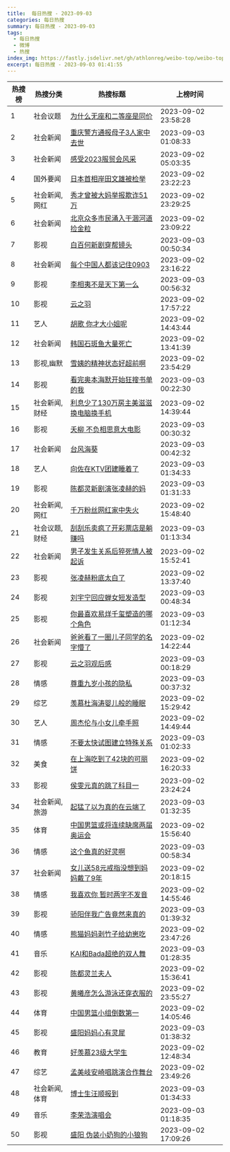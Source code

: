 ```yaml
---
title:  每日热搜 - 2023-09-03
categories: 每日热搜
summary: 每日热搜 - 2023-09-03
tags:
  - 每日热搜
  - 微博
  - 热搜
index_img: https://fastly.jsdelivr.net/gh/athlonreg/weibo-top/weibo-top.jpeg
excerpt: 每日热搜 - 2023-09-03 01:41:55
---
```


| 热搜榜 | 热搜分类 | 热搜标题 | 上榜时间 |
| --- | --- | --- | --- |
| 1 | 社会议题 | [为什么无座和二等座是同价](https://s.weibo.com/weibo%3Fq%3D%2523%E4%B8%BA%E4%BB%80%E4%B9%88%E6%97%A0%E5%BA%A7%E5%92%8C%E4%BA%8C%E7%AD%89%E5%BA%A7%E6%98%AF%E5%90%8C%E4%BB%B7%2523) | 2023-09-02 23:58:28 | 
| 2 | 社会新闻 | [重庆警方通报母子3人家中去世](https://s.weibo.com/weibo%3Fq%3D%2523%E9%87%8D%E5%BA%86%E8%AD%A6%E6%96%B9%E9%80%9A%E6%8A%A5%E6%AF%8D%E5%AD%903%E4%BA%BA%E5%AE%B6%E4%B8%AD%E5%8E%BB%E4%B8%96%2523) | 2023-09-03 01:08:33 | 
| 3 | 社会新闻 | [感受2023服贸会风采](https://s.weibo.com/weibo%3Fq%3D%2523%E6%84%9F%E5%8F%972023%E6%9C%8D%E8%B4%B8%E4%BC%9A%E9%A3%8E%E9%87%87%2523) | 2023-09-02 05:03:35 | 
| 4 | 国外要闻 | [日本首相岸田文雄被检举](https://s.weibo.com/weibo%3Fq%3D%2523%E6%97%A5%E6%9C%AC%E9%A6%96%E7%9B%B8%E5%B2%B8%E7%94%B0%E6%96%87%E9%9B%84%E8%A2%AB%E6%A3%80%E4%B8%BE%2523) | 2023-09-02 23:22:23 | 
| 5 | 社会新闻,网红 | [秀才曾被大妈举报欺诈51万](https://s.weibo.com/weibo%3Fq%3D%2523%E7%A7%80%E6%89%8D%E6%9B%BE%E8%A2%AB%E5%A4%A7%E5%A6%88%E4%B8%BE%E6%8A%A5%E6%AC%BA%E8%AF%8851%E4%B8%87%2523) | 2023-09-02 23:29:25 | 
| 6 | 社会新闻 | [北京众多市民涌入干涸河道捡金粒](https://s.weibo.com/weibo%3Fq%3D%2523%E5%8C%97%E4%BA%AC%E4%BC%97%E5%A4%9A%E5%B8%82%E6%B0%91%E6%B6%8C%E5%85%A5%E5%B9%B2%E6%B6%B8%E6%B2%B3%E9%81%93%E6%8D%A1%E9%87%91%E7%B2%92%2523) | 2023-09-02 23:09:22 | 
| 7 | 影视 | [白百何新剧穿帮镜头](https://s.weibo.com/weibo%3Fq%3D%2523%E7%99%BD%E7%99%BE%E4%BD%95%E6%96%B0%E5%89%A7%E7%A9%BF%E5%B8%AE%E9%95%9C%E5%A4%B4%2523) | 2023-09-03 00:50:34 | 
| 8 | 社会新闻 | [每个中国人都该记住0903](https://s.weibo.com/weibo%3Fq%3D%2523%E6%AF%8F%E4%B8%AA%E4%B8%AD%E5%9B%BD%E4%BA%BA%E9%83%BD%E8%AF%A5%E8%AE%B0%E4%BD%8F0903%2523) | 2023-09-02 23:16:22 | 
| 9 | 影视 | [李相夷不是天下第一么](https://s.weibo.com/weibo%3Fq%3D%2523%E6%9D%8E%E7%9B%B8%E5%A4%B7%E4%B8%8D%E6%98%AF%E5%A4%A9%E4%B8%8B%E7%AC%AC%E4%B8%80%E4%B9%88%2523) | 2023-09-03 00:56:32 | 
| 10 | 影视 | [云之羽](https://s.weibo.com/weibo%3Fq%3D%2523%E4%BA%91%E4%B9%8B%E7%BE%BD%2523) | 2023-09-02 17:57:22 | 
| 11 | 艺人 | [胡歌 你才大小姐呢](https://s.weibo.com/weibo%3Fq%3D%2523%E8%83%A1%E6%AD%8C%20%E4%BD%A0%E6%89%8D%E5%A4%A7%E5%B0%8F%E5%A7%90%E5%91%A2%2523) | 2023-09-02 14:43:44 | 
| 12 | 社会新闻 | [韩国石斑鱼大量死亡](https://s.weibo.com/weibo%3Fq%3D%2523%E9%9F%A9%E5%9B%BD%E7%9F%B3%E6%96%91%E9%B1%BC%E5%A4%A7%E9%87%8F%E6%AD%BB%E4%BA%A1%2523) | 2023-09-02 13:41:39 | 
| 13 | 影视,幽默 | [雪姨的精神状态好超前啊](https://s.weibo.com/weibo%3Fq%3D%2523%E9%9B%AA%E5%A7%A8%E7%9A%84%E7%B2%BE%E7%A5%9E%E7%8A%B6%E6%80%81%E5%A5%BD%E8%B6%85%E5%89%8D%E5%95%8A%2523) | 2023-09-02 23:54:29 | 
| 14 | 影视 | [看完奥本海默开始狂搜书单的我](https://s.weibo.com/weibo%3Fq%3D%2523%E7%9C%8B%E5%AE%8C%E5%A5%A5%E6%9C%AC%E6%B5%B7%E9%BB%98%E5%BC%80%E5%A7%8B%E7%8B%82%E6%90%9C%E4%B9%A6%E5%8D%95%E7%9A%84%E6%88%91%2523) | 2023-09-03 00:22:30 | 
| 15 | 社会新闻,财经 | [利息少了130万房主美滋滋换电脑换手机](https://s.weibo.com/weibo%3Fq%3D%2523%E5%88%A9%E6%81%AF%E5%B0%91%E4%BA%86130%E4%B8%87%E6%88%BF%E4%B8%BB%E7%BE%8E%E6%BB%8B%E6%BB%8B%E6%8D%A2%E7%94%B5%E8%84%91%E6%8D%A2%E6%89%8B%E6%9C%BA%2523) | 2023-09-02 14:39:44 | 
| 16 | 影视 | [夭柳 不负相思意大电影](https://s.weibo.com/weibo%3Fq%3D%2523%E5%A4%AD%E6%9F%B3%20%E4%B8%8D%E8%B4%9F%E7%9B%B8%E6%80%9D%E6%84%8F%E5%A4%A7%E7%94%B5%E5%BD%B1%2523) | 2023-09-03 00:30:32 | 
| 17 | 社会新闻 | [台风海葵](https://s.weibo.com/weibo%3Fq%3D%2523%E5%8F%B0%E9%A3%8E%E6%B5%B7%E8%91%B5%2523) | 2023-09-03 00:42:32 | 
| 18 | 艺人 | [向佐在KTV团建睡着了](https://s.weibo.com/weibo%3Fq%3D%2523%E5%90%91%E4%BD%90%E5%9C%A8KTV%E5%9B%A2%E5%BB%BA%E7%9D%A1%E7%9D%80%E4%BA%86%2523) | 2023-09-03 01:34:33 | 
| 19 | 影视 | [陈都灵新剧演张凌赫的妈](https://s.weibo.com/weibo%3Fq%3D%2523%E9%99%88%E9%83%BD%E7%81%B5%E6%96%B0%E5%89%A7%E6%BC%94%E5%BC%A0%E5%87%8C%E8%B5%AB%E7%9A%84%E5%A6%88%2523) | 2023-09-03 01:31:33 | 
| 20 | 社会新闻,网红 | [千万粉丝网红家中失火](https://s.weibo.com/weibo%3Fq%3D%2523%E5%8D%83%E4%B8%87%E7%B2%89%E4%B8%9D%E7%BD%91%E7%BA%A2%E5%AE%B6%E4%B8%AD%E5%A4%B1%E7%81%AB%2523) | 2023-09-02 15:48:40 | 
| 21 | 社会议题,财经 | [刮刮乐卖疯了开彩票店是躺赚吗](https://s.weibo.com/weibo%3Fq%3D%2523%E5%88%AE%E5%88%AE%E4%B9%90%E5%8D%96%E7%96%AF%E4%BA%86%E5%BC%80%E5%BD%A9%E7%A5%A8%E5%BA%97%E6%98%AF%E8%BA%BA%E8%B5%9A%E5%90%97%2523) | 2023-09-03 01:13:34 | 
| 22 | 社会新闻 | [男子发生关系后猝死情人被起诉](https://s.weibo.com/weibo%3Fq%3D%2523%E7%94%B7%E5%AD%90%E5%8F%91%E7%94%9F%E5%85%B3%E7%B3%BB%E5%90%8E%E7%8C%9D%E6%AD%BB%E6%83%85%E4%BA%BA%E8%A2%AB%E8%B5%B7%E8%AF%89%2523) | 2023-09-02 15:52:41 | 
| 23 | 影视 | [张凌赫粉底太白了](https://s.weibo.com/weibo%3Fq%3D%2523%E5%BC%A0%E5%87%8C%E8%B5%AB%E7%B2%89%E5%BA%95%E5%A4%AA%E7%99%BD%E4%BA%86%2523) | 2023-09-02 13:37:40 | 
| 24 | 影视 | [刘宇宁回应蝉女短发造型](https://s.weibo.com/weibo%3Fq%3D%2523%E5%88%98%E5%AE%87%E5%AE%81%E5%9B%9E%E5%BA%94%E8%9D%89%E5%A5%B3%E7%9F%AD%E5%8F%91%E9%80%A0%E5%9E%8B%2523) | 2023-09-03 00:48:34 | 
| 25 | 影视 | [你最喜欢易烊千玺塑造的哪个角色](https://s.weibo.com/weibo%3Fq%3D%2523%E4%BD%A0%E6%9C%80%E5%96%9C%E6%AC%A2%E6%98%93%E7%83%8A%E5%8D%83%E7%8E%BA%E5%A1%91%E9%80%A0%E7%9A%84%E5%93%AA%E4%B8%AA%E8%A7%92%E8%89%B2%2523) | 2023-09-03 01:12:34 | 
| 26 | 社会新闻 | [爸爸看了一圈儿子同学的名字懵了](https://s.weibo.com/weibo%3Fq%3D%2523%E7%88%B8%E7%88%B8%E7%9C%8B%E4%BA%86%E4%B8%80%E5%9C%88%E5%84%BF%E5%AD%90%E5%90%8C%E5%AD%A6%E7%9A%84%E5%90%8D%E5%AD%97%E6%87%B5%E4%BA%86%2523) | 2023-09-02 14:22:44 | 
| 27 | 影视 | [云之羽观后感](https://s.weibo.com/weibo%3Fq%3D%2523%E4%BA%91%E4%B9%8B%E7%BE%BD%E8%A7%82%E5%90%8E%E6%84%9F%2523) | 2023-09-03 00:18:29 | 
| 28 | 情感 | [尊重九岁小孩的隐私](https://s.weibo.com/weibo%3Fq%3D%2523%E5%B0%8A%E9%87%8D%E4%B9%9D%E5%B2%81%E5%B0%8F%E5%AD%A9%E7%9A%84%E9%9A%90%E7%A7%81%2523) | 2023-09-03 00:37:32 | 
| 29 | 综艺 | [羡慕杜海涛婴儿般的睡眠](https://s.weibo.com/weibo%3Fq%3D%2523%E7%BE%A1%E6%85%95%E6%9D%9C%E6%B5%B7%E6%B6%9B%E5%A9%B4%E5%84%BF%E8%88%AC%E7%9A%84%E7%9D%A1%E7%9C%A0%2523) | 2023-09-02 15:29:42 | 
| 30 | 艺人 | [周杰伦与小女儿牵手照](https://s.weibo.com/weibo%3Fq%3D%2523%E5%91%A8%E6%9D%B0%E4%BC%A6%E4%B8%8E%E5%B0%8F%E5%A5%B3%E5%84%BF%E7%89%B5%E6%89%8B%E7%85%A7%2523) | 2023-09-02 14:49:44 | 
| 31 | 情感 | [不要太快试图建立特殊关系](https://s.weibo.com/weibo%3Fq%3D%2523%E4%B8%8D%E8%A6%81%E5%A4%AA%E5%BF%AB%E8%AF%95%E5%9B%BE%E5%BB%BA%E7%AB%8B%E7%89%B9%E6%AE%8A%E5%85%B3%E7%B3%BB%2523) | 2023-09-03 01:02:33 | 
| 32 | 美食 | [在上海吃到了42块的可丽饼](https://s.weibo.com/weibo%3Fq%3D%2523%E5%9C%A8%E4%B8%8A%E6%B5%B7%E5%90%83%E5%88%B0%E4%BA%8642%E5%9D%97%E7%9A%84%E5%8F%AF%E4%B8%BD%E9%A5%BC%2523) | 2023-09-02 16:20:33 | 
| 33 | 影视 | [侯雯元真的跳了科目一](https://s.weibo.com/weibo%3Fq%3D%2523%E4%BE%AF%E9%9B%AF%E5%85%83%E7%9C%9F%E7%9A%84%E8%B7%B3%E4%BA%86%E7%A7%91%E7%9B%AE%E4%B8%80%2523) | 2023-09-02 23:24:24 | 
| 34 | 社会新闻,旅游 | [起猛了以为真的在云端了](https://s.weibo.com/weibo%3Fq%3D%2523%E8%B5%B7%E7%8C%9B%E4%BA%86%E4%BB%A5%E4%B8%BA%E7%9C%9F%E7%9A%84%E5%9C%A8%E4%BA%91%E7%AB%AF%E4%BA%86%2523) | 2023-09-03 01:32:35 | 
| 35 | 体育 | [中国男篮或将连续缺席两届奥运会](https://s.weibo.com/weibo%3Fq%3D%2523%E4%B8%AD%E5%9B%BD%E7%94%B7%E7%AF%AE%E6%88%96%E5%B0%86%E8%BF%9E%E7%BB%AD%E7%BC%BA%E5%B8%AD%E4%B8%A4%E5%B1%8A%E5%A5%A5%E8%BF%90%E4%BC%9A%2523) | 2023-09-02 15:56:40 | 
| 36 | 情感 | [这个鱼真的好灵啊](https://s.weibo.com/weibo%3Fq%3D%2523%E8%BF%99%E4%B8%AA%E9%B1%BC%E7%9C%9F%E7%9A%84%E5%A5%BD%E7%81%B5%E5%95%8A%2523) | 2023-09-03 00:58:34 | 
| 37 | 社会新闻 | [女儿送58元戒指没想到妈妈戴了9年](https://s.weibo.com/weibo%3Fq%3D%2523%E5%A5%B3%E5%84%BF%E9%80%8158%E5%85%83%E6%88%92%E6%8C%87%E6%B2%A1%E6%83%B3%E5%88%B0%E5%A6%88%E5%A6%88%E6%88%B4%E4%BA%869%E5%B9%B4%2523) | 2023-09-02 20:18:15 | 
| 38 | 情感 | [我喜欢你 暂时两字不发音](https://s.weibo.com/weibo%3Fq%3D%2523%E6%88%91%E5%96%9C%E6%AC%A2%E4%BD%A0%20%E6%9A%82%E6%97%B6%E4%B8%A4%E5%AD%97%E4%B8%8D%E5%8F%91%E9%9F%B3%2523) | 2023-09-02 14:55:46 | 
| 39 | 影视 | [骄阳伴我广告竟然来真的](https://s.weibo.com/weibo%3Fq%3D%2523%E9%AA%84%E9%98%B3%E4%BC%B4%E6%88%91%E5%B9%BF%E5%91%8A%E7%AB%9F%E7%84%B6%E6%9D%A5%E7%9C%9F%E7%9A%84%2523) | 2023-09-03 01:39:32 | 
| 40 | 情感 | [熊猫妈妈剥竹子给幼崽吃](https://s.weibo.com/weibo%3Fq%3D%2523%E7%86%8A%E7%8C%AB%E5%A6%88%E5%A6%88%E5%89%A5%E7%AB%B9%E5%AD%90%E7%BB%99%E5%B9%BC%E5%B4%BD%E5%90%83%2523) | 2023-09-02 23:47:26 | 
| 41 | 音乐 | [KAI和Bada超绝的双人舞](https://s.weibo.com/weibo%3Fq%3D%2523KAI%E5%92%8CBada%E8%B6%85%E7%BB%9D%E7%9A%84%E5%8F%8C%E4%BA%BA%E8%88%9E%2523) | 2023-09-03 01:28:35 | 
| 42 | 影视 | [陈都灵兰夫人](https://s.weibo.com/weibo%3Fq%3D%2523%E9%99%88%E9%83%BD%E7%81%B5%E5%85%B0%E5%A4%AB%E4%BA%BA%2523) | 2023-09-02 15:36:41 | 
| 43 | 影视 | [黄曦彦怎么游泳还穿衣服的](https://s.weibo.com/weibo%3Fq%3D%2523%E9%BB%84%E6%9B%A6%E5%BD%A6%E6%80%8E%E4%B9%88%E6%B8%B8%E6%B3%B3%E8%BF%98%E7%A9%BF%E8%A1%A3%E6%9C%8D%E7%9A%84%2523) | 2023-09-02 23:55:27 | 
| 44 | 体育 | [中国男篮小组倒数第一](https://s.weibo.com/weibo%3Fq%3D%2523%E4%B8%AD%E5%9B%BD%E7%94%B7%E7%AF%AE%E5%B0%8F%E7%BB%84%E5%80%92%E6%95%B0%E7%AC%AC%E4%B8%80%2523) | 2023-09-02 14:05:46 | 
| 45 | 影视 | [盛阳妈妈心有灵犀](https://s.weibo.com/weibo%3Fq%3D%2523%E7%9B%9B%E9%98%B3%E5%A6%88%E5%A6%88%E5%BF%83%E6%9C%89%E7%81%B5%E7%8A%80%2523) | 2023-09-03 01:38:32 | 
| 46 | 教育 | [好羡慕23级大学生](https://s.weibo.com/weibo%3Fq%3D%2523%E5%A5%BD%E7%BE%A1%E6%85%9523%E7%BA%A7%E5%A4%A7%E5%AD%A6%E7%94%9F%2523) | 2023-09-02 12:48:34 | 
| 47 | 综艺 | [孟美岐安崎唱跳演合作舞台](https://s.weibo.com/weibo%3Fq%3D%2523%E5%AD%9F%E7%BE%8E%E5%B2%90%E5%AE%89%E5%B4%8E%E5%94%B1%E8%B7%B3%E6%BC%94%E5%90%88%E4%BD%9C%E8%88%9E%E5%8F%B0%2523) | 2023-09-02 23:49:26 | 
| 48 | 社会新闻,体育 | [博士生汪顺报到](https://s.weibo.com/weibo%3Fq%3D%2523%E5%8D%9A%E5%A3%AB%E7%94%9F%E6%B1%AA%E9%A1%BA%E6%8A%A5%E5%88%B0%2523) | 2023-09-03 01:34:33 | 
| 49 | 音乐 | [李荣浩演唱会](https://s.weibo.com/weibo%3Fq%3D%2523%E6%9D%8E%E8%8D%A3%E6%B5%A9%E6%BC%94%E5%94%B1%E4%BC%9A%2523) | 2023-09-03 01:18:35 | 
| 50 | 影视 | [盛阳 伪装小奶狗的小狼狗](https://s.weibo.com/weibo%3Fq%3D%2523%E7%9B%9B%E9%98%B3%20%E4%BC%AA%E8%A3%85%E5%B0%8F%E5%A5%B6%E7%8B%97%E7%9A%84%E5%B0%8F%E7%8B%BC%E7%8B%97%2523) | 2023-09-02 17:09:26 | 
